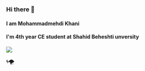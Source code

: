 ### Hi there 👋
#### I am Mohammadmehdi Khani
#### I'm 4th year CE student at Shahid Beheshti unversity
<img src="https://github-readme-stats.vercel.app/api?username=MohammadmehdiKhani&&show_icons=true&title_color=ffffff&icon_color=bb2acf&text_color=daf7dc&bg_color=151515
" >

🌀🌪
<!--
**MohammadmehdiKhani/MohammadmehdiKhani** is a ✨ _special_ ✨ repository because its `README.md` (this file) appears on your GitHub profile.

Here are some ideas to get you started:

- 🔭 I’m currently working on ...
- 🌱 I’m currently learning ...
- 👯 I’m looking to collaborate on ...
- 🤔 I’m looking for help with ...
- 💬 Ask me about ...
- 📫 How to reach me: ...
- 😄 Pronouns: ...
- ⚡ Fun fact: ...
-->
